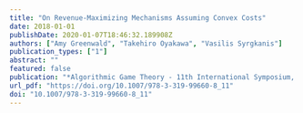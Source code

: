 ```yaml
---
title: "On Revenue-Maximizing Mechanisms Assuming Convex Costs"
date: 2018-01-01
publishDate: 2020-01-07T18:46:32.189908Z
authors: ["Amy Greenwald", "Takehiro Oyakawa", "Vasilis Syrgkanis"]
publication_types: ["1"]
abstract: ""
featured: false
publication: "*Algorithmic Game Theory - 11th International Symposium, SAGT 2018, Beijing, China, September 11-14, 2018, Proceedings*"
url_pdf: "https://doi.org/10.1007/978-3-319-99660-8_11"
doi: "10.1007/978-3-319-99660-8_11"
---
```


